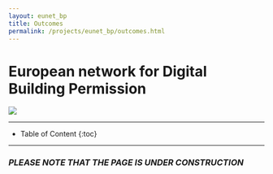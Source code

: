```yaml
---
layout: eunet_bp
title: Outcomes
permalink: /projects/eunet_bp/outcomes.html
---
```




<h1>European network for Digital Building Permission</h1>


<div class="row">
  <div class="col-sm-12 col-xs-12"><img class="img-responsive" src="{{ "/projects/eunet_bp/img/provheader3.png" }}" style="max-height: 300px"></div>
</div>


- - -

* Table of Content
{:toc}

- - -

### *PLEASE NOTE THAT THE PAGE IS UNDER CONSTRUCTION*
